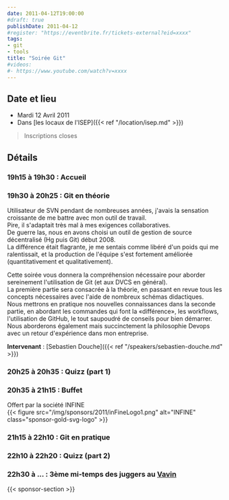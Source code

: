 ```yaml
---
date: 2011-04-12T19:00:00
#draft: true
publishDate: 2011-04-12
#register: "https://eventbrite.fr/tickets-external?eid=xxxx"
tags:
- git
- tools
title: "Soirée Git"
#videos:
#- https://www.youtube.com/watch?v=xxxx
---
```


## Date et lieu

* Mardi 12 Avril 2011
* Dans [les locaux de l'ISEP]({{< ref "/location/isep.md" >}})

> Inscriptions closes

## Détails

### 19h15 à 19h30 : Accueil

### 19h30 à 20h25 : Git en théorie

Utilisateur de SVN pendant de nombreuses années, j'avais la sensation croissante de me battre avec mon outil de travail.  
Pire, il s'adaptait très mal à mes exigences collaboratives.  
De guerre las, nous en avons choisi un outil de gestion de source décentralisé (Hg puis Git) début 2008.  
La différence était flagrante, je me sentais comme libéré d'un poids qui me ralentissait, et la production de l'équipe s'est fortement améliorée (quantitativement et qualitativement).

Cette soirée vous donnera la compréhension nécessaire pour aborder sereinement l'utilisation de Git (et aux DVCS en général).  
La première partie sera consacrée à la théorie, en passant en revue tous les concepts nécessaires avec l'aide de nombreux schémas didactiques.  
Nous mettrons en pratique nos nouvelles connaissances dans la seconde partie, en abordant les commandes qui font la «différence», les workflows, l'utilisation de GitHub, le tout saupoudré de conseils pour bien démarrer.  
Nous aborderons également mais succinctement la philosophie Devops avec un retour d'expérience dans mon entreprise.

**Intervenant** : [Sebastien Douche]({{< ref "/speakers/sebastien-douche.md" >}})

### 20h25 à 20h35 : Quizz (part 1)

### 20h35 à 21h15 : Buffet

Offert par la société INFINE  
{{< figure src="/img/sponsors/2011/inFineLogo1.png" alt="INFINE" class="sponsor-gold-svg-logo" >}}

### 21h15 à 22h10 : Git en pratique

### 22h10 à 22h20 : Quizz (part 2)

### 22h30 à ... : 3ème mi-temps des juggers au [Vavin](https://www.google.com/maps/dir//48.84398,2.330533/@48.8439685,2.2603067,12z)

{{< sponsor-section >}}
